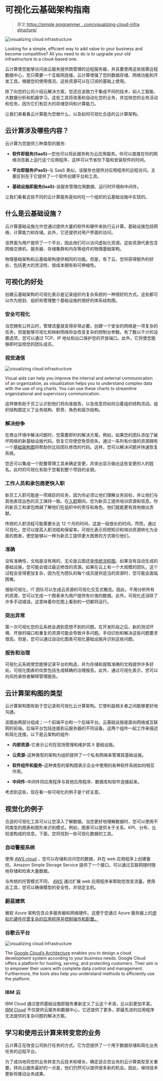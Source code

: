 # 可视化云基础架构指南

> 原文:[https://simple programmer . com/visualizing-cloud-infra structure/](https://simpleprogrammer.com/visualizing-cloud-infrastructure/)

![visualizing cloud infrastructure](img/51bf5d075ef2dae4ca84420c842124b0.png)

Looking for a simple, efficient way to add value to your business and become competitive? All you need to do is to upgrade your old infrastructure to a cloud-based one.

云计算使您能够访问由云服务提供商管理的远程服务器，并且要使用这些按需远程数据中心，您只需要一个互联网连接。云计算增强了您的数据存储、网络功能和开发工具。根据您的使用情况，这些资源可以在订阅的基础上使用。

除了向您的公司介绍云解决方案，您还应该致力于集成不同的技术，如人工智能、大数据分析和机器学习。这些工具将改善和自动化您的业务，并加快您的业务活动和任务，因为它们有巨大的存储空间和计算能力。

让我们来看看云计算能为您做什么，以及如何可视化合适的云计算架构。

## 云计算涉及哪些内容？

云计算为您提供三种类型的服务:

*   **软件即服务(SaaS)**—您也可以将此服务称为云应用服务。你可以直接在你的网络浏览器上运行这个应用程序，这样可以节省你下载和安装软件的时间。

*   **平台即服务(PaaS)**–与 SaaS 类似，该服务也提供对应用程序的远程访问。主要区别在于它提供了一个软件创建平台和工具。

*   **基础设施即服务(IaaS)**–该服务管理应用数据、运行时环境和中间件。

让我们看看这些不同的云计算服务是如何在一个组织的云基础设施中实现的。

## 什么是云基础设施？

云计算基础设施允许您通过提供大量的软件和硬件来执行云计算。基础设施包括网络、计算能力和存储。此外，它还提供对用户界面的访问。

该界面为用户提供了一个平台，因此他们可以访问虚拟化资源。这些资源代表包含网络交换机、服务器、存储集群和内存等组件的物理基础架构。

物理基础架构和云基础架构提供相同的功能。但是，有了云，您将获得额外的好处，包括更大的灵活性、按成本拥有和可伸缩性。

## 可视化的好处

创建云基础架构的可视化表示是记录组织内复杂系统的一种很好的方式。这些都可以作为规划、组织和管理整个基础设施的很好的体系结构图。

### 安全可视化

当您拥有公共云时，管理流量就变得非常必要。创建一个安全的网络是一项复杂的任务，但是能够可视化和映射网络将会改变复杂的控制台参数。有了数以千计的设置选项，您可以通过 TCP、IP 地址和出口保护您的开放端口。此外，它将使您能够即时监控您的团队成员。

### 视觉通信

![visualizing cloud infrastructure](img/8686c5267bac876cf2295a8ef64f7728.png)

Visual aids can help you improve the internal and external communication of an organization, as visualization helps you to understand complex data with the use of org charts. You can use these charts to streamline organizational and supervisory communication.

这样做有助于员工认识到他们将向谁报告，以及信息将如何沿着组织结构流动。组织结构图定义了业务结构、职责、角色和层次结构。

### 解决纷争

在商业环境中解决问题时，您需要即时的解决方案。例如，如果您的团队添加了破坏网络的新基础设施代码，恢复它将使您免受损失。通过一系列有价值的资源拥有一个[基础架构图](https://creately.com/blog/tech/mapping-it-infrastructure/)将帮助你比较团队修改的代码。这样，您可以解决问题并快速恢复系统。

您还可以集成一个配置管理工具来确定变更，并突出显示做出这些变更的人的姓名。此时的可视化有助于您看到整个项目的全貌。

### 工作人员和承包商更快入职

新员工入职可能是一项艰巨的任务，因为你必须让他们理解业务目标，并让他们与其他表现出色的员工保持一致。在[入职](https://simpleprogrammer.com/team-onboarding-process/)期间，您为新员工提供培训资源和信息。你的新员工和承包商越了解他们在组织中的责任和角色，他们就能更有效地做出贡献。

传统的入职流程可能需要长达 12 个月的时间，这是一段很长的时间。然而，通过可视化，您可以提高入职流程和保留率。可视化表示将把知识和培训资源转化为全面的图表，使您能够以一种为新员工提供更大图景的方式吸引他们。

### 准确

没有准确性，文档是没有用的，无论是云图还是[传统流程图](https://creately.com/lp/flowchart-software/)。如果没有自动生成的基础设施，您可能会错过最近修改的资源。如果在云上有一个大规模的团队，这个过程会变得更加复杂，因为在为团队的每个成员提供适当的资源时，您可能会面临困难。

借助可视化，IT 团队可以生成云资源的可视化交互式概览。因此，不用分析所有的资源，您可以生成一个图表来为用户提供有价值的数据。此外，可视化还消除了许多手动错误。这意味着你在图上看到的一切都将运行。

### 突出异常

第一次可视化您的云系统会遇到意想不到的问题。在开发阶段之后，新的测试环境、开放的端口和重复的资源可能会导致许多问题。手动识别和解决这些问题要求很高。但是，您可以通过自动化图表可视化基础设施并识别这些问题。

### 报告和治理

可视化云系统使您能够记录平台的构造，并为存储和提取准确的文档提供许多好处。可视化图表的优势包括生成精确的治理报告。此外，通过可视化表示，您可以向风险承担者解释管理报告。

## 云计算架构图的类型

云计算架构图有助于您记录和可视化云计算架构。它使利益相关者之间能够更好地沟通。

该图由两部分组成；一个前端平台和一个后端平台。云基础设施是面向网络或互联网的前端。后端平台包括连接到云服务器的不同设备。这两个组件一起工作来描述和简化连接。以下是云架构的组件:

*   **内部资源**–它表示公司在现场管理和维护其 It 基础设施。

*   **云资源**–这种类型的架构为组织提供了一个私有网络来管理其基础设施。

*   **软件组件和服务**–这种类型的架构图表示企业中使用的各种软件系统如何相互作用。

*   **中间件**–中间件将应用程序与其他应用程序、数据库和软件连接起来。

考虑到这些，现在看一些可视化的例子是个好主意。

## 视觉化的例子

合适的可视化工具可以让您深入了解数据。当您更好地理解数据时，您可以使用不同类型的图表和图形来识别模式。例如，图表可以提供关于关系、KPI、分布、比较或构成的信息。下面，您将找到一些可视化数据的工具。

### 自动警报系统

使用 [AWS cloud](https://www.amazon.com/dp/1675528276/makithecompsi-20) ，您可以存储和访问您的数据，并在 web 应用程序上创建备份。Amazon Simple Storage Service 提供了一个接口，可以通过互联网随时随地存储和检索大量数据。

与传统的托管模式不同， [AWS](https://simpleprogrammer.com/cloud-computing-aws-developer-tools/) 通过扩展 web 应用程序来帮助您改变流量。使用此工具，您可以确保模型的安全性，并锁定主机。

### 蔚蓝建筑

微软 Azure 架构包含众多服务器和网络硬件。这便于您通过 Azure 服务器上的[虚拟化硬件托管复杂的应用程序并控制操作和配置。](https://creately.com/lp/azure-architecture-diagram-tool/)

### 谷歌云平台

![visualizing cloud infrastructure](img/536abc735aefbb8fdb238d1772504a53.png)

The [Google Cloud’s Architecture](https://creately.com/lp/google-cloud-architecture-diagram-tool/) enables you to design a cloud development system according to your business needs. Google Cloud offers a platform for hosting, serving, and protecting customers. Their aim is to empower their users with complete data control and management. Furthermore, the tools also help you understand methods to efficiently use the platform.

### IBM 云

IBM Cloud 通过提供基础设施即服务重新定义了云这个术语，比以前更加丰富。 [IBM Cloud](https://www.amazon.com/dp/B07Y3YSGNB/makithecompsi-20) 不仅提供云服务和数据中心，它还提供了更多，即最先进的应用程序无法提供的复杂问题的解决方案。

## 学习和使用云计算来转变您的业务

云计算正在改变公司执行任务的方式。它为您提供了一个用于数据存储和简化业务任务的远程平台。

为了成功地将您的业务转变为云技术和增长，确定适合您业务的云计算类型至关重要。转向云服务最好的一点是，他们仍然可以提供很多新的机会。因此，保持技术更新将推动业务成果。